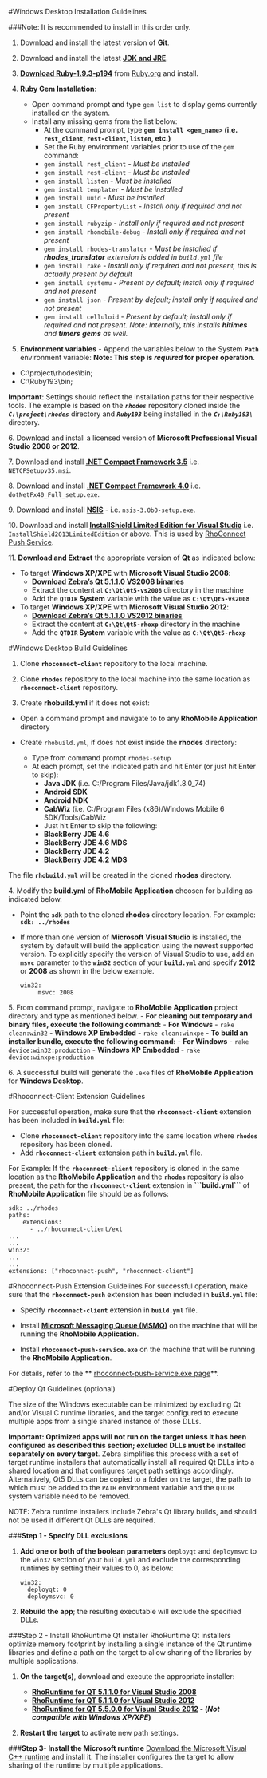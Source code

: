 #Windows Desktop Installation Guidelines

###Note: It is recommended to install in this order only.  

1. Download and install the latest version of **[Git](https://git-scm.com/download/win)**.

2.  Download and install the latest **[JDK and JRE](http://www.oracle.com/technetwork/java/javase/downloads/jdk8-downloads-2133151.html)**. 

3. **[Download Ruby-1.9.3-p194](http://dl.bintray.com/oneclick/rubyinstaller/rubyinstaller-1.9.3-p194.exe)** from [Ruby.org]( http://rubyinstaller.org/downloads/archives) and install.

4. **Ruby Gem Installation**:
    * Open command prompt and type ```gem list``` to display gems currently installed on the system. 
    * Install any missing gems from the list below: 
        * At the command prompt, type **```gem install <gem_name>``` (i.e. ```rest_client```, ```rest-client```, ```listen```, etc.)** 
        * Set the Ruby environment variables prior to use of the ```gem``` command:
        - ```gem install rest_client```     <i>- Must be installed</i>
        - ```gem install rest-client```     <i>- Must be installed</i>
        - ```gem install listen```          <i>- Must be installed</i>
        - ```gem install templater```       <i>- Must be installed</i>
        - ```gem install uuid```            <i>- Must be installed</i>
        - ```gem install CFPropertyList```  <i>- Install only if required and not present</i>
        - ```gem install rubyzip``` <i>- Install only if required and not present</i>
        - ```gem install rhomobile-debug``` <i>- Install only if required and not present</i>
        - ```gem install rhodes-translator``` <i>- Must be installed if ***rhodes_translator*** extension is added in ```build.yml``` file</i>
        - ```gem install rake```            <i>- Install only if required and not present, this is actually present by default</i>
        - ```gem install systemu```         <i>- Present by default; install only if required and not present</i>
        - ```gem install json```            <i>- Present by default; install only if required and not present</i>
        - ```gem install celluloid```       <i>- Present by default; install only if required and not present. Note: Internally, this installs **hitimes** and **timers** **gems** as well.</i>

5. **Environment variables** - Append the variables below to the System **`Path`** environment variable: 
**Note: This step is _required_ for proper operation**. 

* C:\project\rhodes\bin;
* C:\Ruby193\bin;

**Important**: Settings should reflect the installation paths for their respective tools. The example is based on the ***```rhodes```*** repository cloned inside the ***```C:\project\rhodes```*** directory and ***```Ruby193```*** being installed in the ***```C:\Ruby193\```*** directory. 

&#54;. Download and install a licensed version of **Microsoft Professional Visual Studio 2008 or 2012**. 

&#55;. Download and install **[.NET Compact Framework 3.5](https://www.microsoft.com/en-sg/download/details.aspx?id=65)** i.e. ```NETCFSetupv35.msi```.

&#56;. Download and install **[.NET Compact Framework 4.0](https://www.microsoft.com/en-in/download/details.aspx?id=17851)** i.e. ```dotNetFx40_Full_setup.exe```. 

&#57;. Download and install **[NSIS](http://sourceforge.net/projects/nsis/files/NSIS%203%20Pre-release/3.0b0/nsis-3.0b0-setup.exe/download)** - i.e. ```nsis-3.0b0-setup.exe```. 

&#49;&#48;. Download and install **[InstallShield Limited Edition for Visual Studio](http://learn.flexerasoftware.com/content/IS-EVAL-InstallShield-Limited-Edition-Visual-Studio)** i.e. ```InstallShield2013LimitedEdition``` or above. This is used by [RhoConnect Push Service](https://github.com/rhomobile/rhoconnect-push-service/blob/master/win32/README.md).

&#49;&#49;. **Download and Extract** the appropriate version of **Qt** as indicated below: 

- To target **Windows XP/XPE** with **Microsoft Visual Studio 2008**:
  - **[Download Zebra’s Qt 5.1.1.0 VS2008 binaries](http://rhomobile-suite.s3.amazonaws.com/Qt/Qt5-vs2008.7z)**
  - Extract the content at **```C:\Qt\Qt5-vs2008```** directory in the machine
  - Add the **```QTDIR``` System** variable with the value as **```C:\Qt\Qt5-vs2008```**
- To target **Windows XP/XPE** with **Microsoft Visual Studio 2012**: 
  - **[Download Zebra’s Qt 5.1.1.0 VS2012 binaries](http://rhomobile-suite.s3.amazonaws.com/Qt/Qt5-rhoxp.7z)**
  - Extract the content at **```C:\Qt\Qt5-rhoxp```** directory in the machine 
  - Add the **```QTDIR``` System** variable with the value as **```C:\Qt\Qt5-rhoxp```**

#Windows Desktop Build Guidelines
1. Clone **```rhoconnect-client```** repository to the local machine.

2. Clone **```rhodes```** repository to the local machine into the same location as **```rhoconnect-client```** repository.

3. Create **rhobuild.yml** if it does not exist:
  - Open a command prompt and navigate to to any **RhoMobile Application** directory
  
  - Create ```rhobuild.yml```, if does not exist inside the **rhodes** directory:
    - Type from command prompt ```rhodes-setup```
    - At each prompt, set the indicated path and hit Enter (or just hit Enter to skip):
      - **Java JDK** (i.e. C:/Program Files/Java/jdk1.8.0_74)
      - **Android SDK**  
      - **Android NDK** 
      - **CabWiz** (i.e. C:/Program Files (x86)/Windows Mobile 6 SDK/Tools/CabWiz
      - Just hit Enter to skip the following: 
      - **BlackBerry JDE 4.6**
      - **BlackBerry JDE 4.6 MDS**
      - **BlackBerry JDE 4.2**
      - **BlackBerry JDE 4.2 MDS**

The file **```rhobuild.yml```** will be created in the cloned **rhodes** directory.

&#52;. Modify the **build.yml** of **RhoMobile Application** choosen for building as indicated below.

   - Point the **```sdk```** path to the cloned **rhodes** directory location. For example: **```sdk: ../rhodes```**
   - If more than one version of **Microsoft Visual Studio** is installed, the system by default will build the application using the newest supported version. To explicitly specify the version of Visual Studio to use, add an **```msvc```** parameter to the **```win32```** section of your **```build.yml```** and specify **2012** or **2008** as shown in the below example.
   
     ```
     win32:
          msvc: 2008
     ```

&#53;. From command prompt, navigate to **RhoMobile Application** project directory and type as mentioned below.
    - **For cleaning out temporary and binary files, execute the following command:**
     - **For Windows** - ```rake clean:win32```
     - **Windows XP Embedded** - ```rake clean:winxpe```
    - **To build an installer bundle, execute the following command:**
     - **For Windows** - ```rake device:win32:production```
     - **Windows XP Embedded** - ```rake device:winxpe:production```
     
&#54;. A successful build will generate the ```.exe``` files of **RhoMobile Application** for **Windows Desktop**.

#Rhoconnect-Client Extension Guidelines

For successful operation, make sure that the **```rhoconnect-client```** extension has been included in **```build.yml```** file: 

- Clone **```rhoconnect-client```** repository into the same location where **```rhodes```** repository has been cloned.
- Add **```rhoconnect-client```** extension path in **```build.yml```** file.
  
 For Example: If the **```rhoconnect-client```** repository is cloned in the same location as the **RhoMobile Application** and the **```rhodes```** repository is also present, the path for the **```rhoconnect-client```** extension in **```build.yml``**` of **RhoMobile Application** file should be as follows:
 
    sdk: ../rhodes
    paths:
        extensions:
          - ../rhoconnect-client/ext
    ...
    ...
    win32:
    ...
    ...
    extensions: ["rhoconnect-push", "rhoconnect-client"]

 
#Rhoconnect-Push Extension Guidelines
For successful operation, make sure that the **```rhoconnect-push```** extension has been included in **```build.yml```** file: 

- Specify **```rhoconnect-client```** extension in **```build.yml```** file.

- Install **[Microsoft Messaging Queue (MSMQ)](https://msdn.microsoft.com/en-us/library/aa967729(v=vs.110).aspx)** on the machine that will be running the **RhoMobile Application**. 

- Install **```rhoconnect-push-service.exe```** on the machine that will be running the **RhoMobile Application**. 

For details, refer to the ** [rhoconnect-push-service.exe page](https://github.com/rhomobile/rhoconnect-push-service/blob/master/win32/README.md)**.

#Deploy Qt Guidelines (optional)

The size of the Windows executable can be minimized by excluding Qt and/or Visual C runtime libraries, and the target configured to execute multiple apps from a single shared instance of those DLLs. 

**Important: Optimized apps will not run on the target unless it has been configured as described this section; excluded DLLs must be installed separately on every target**. Zebra simplifies this process with a set of target runtime installers that automatically install all required Qt DLLs into a shared location and that configures target path settings accordingly. Alternatively, Qt5 DLLs can be copied to a folder on the target, the path to which must be added to the `PATH` environment variable and the `QTDIR` system variable need to be removed.

NOTE: Zebra runtime installers include Zebra's Qt library builds, and should not be used if different Qt DLLs are required.

###**Step 1 - Specify DLL exclusions**

1. **Add one or both of the boolean parameters** `deployqt` and `deploymsvc` to the `win32` section of your `build.yml` and exclude the corresponding runtimes by setting their values to 0, as below:

    ```
    win32:
      deployqt: 0
      deploymsvc: 0
    ```  

2. **Rebuild the app**; the resulting executable will exclude the specified DLLs. 

###Step 2 - Install RhoRuntime Qt installer
RhoRuntime Qt installers optimize memory footprint by installing a single instance of the Qt runtime libraries and define a path on the target to allow sharing of the libraries by multiple applications. 

1. **On the target(s)**, download and execute the appropriate installer:
   * **[RhoRuntime for QT 5.1.1.0 for Visual Studio 2008](http://rhomobile-suite.s3.amazonaws.com/Qt/RhoRuntimeQt5-VS2008Setup.exe)**
   * **[RhoRuntime for QT 5.1.1.0 for Visual Studio 2012](http://rhomobile-suite.s3.amazonaws.com/Qt/RhoRuntimeQt5-setup.exe)**
   * **[RhoRuntime for QT 5.5.0.0 for Visual Studio 2012](http://rhomobile-suite.s3.amazonaws.com/Qt/RhoRuntimeQt5.5.0.0_VS2012-Setup.exe) - (_Not compatible with Windows XP/XPE_)**

2. **Restart the target** to activate new path settings. 

###**Step 3- Install the Microsoft runtime**
[Download the Microsoft Visual C++ runtime](http://www.microsoft.com/en-sg/download/confirmation.aspx?id=5582) and install it. The installer configures the target to allow sharing of the runtime by multiple applications. 
